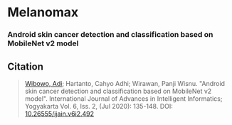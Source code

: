 # Melanomax 
### Android skin cancer detection and classification based on MobileNet v2 model

Citation
--------
> [Wibowo, Adi](https://scholar.google.com/citations?user=TLJvwCsAAAAJ&hl=id); Hartanto, Cahyo Adhi; Wirawan, Panji Wisnu. "Android skin cancer detection and classification based on MobileNet v2 model". International Journal of Advances in Intelligent Informatics; Yogyakarta Vol. 6, Iss. 2,  (Jul 2020): 135-148. DOI: [10.26555/ijain.v6i2.492](https://doi.org/10.26555/ijain.v6i2.492)
